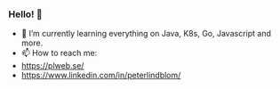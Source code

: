 ### Hello! 👋


- 🌱 I’m currently learning everything on Java, K8s, Go, Javascript and more.
- 📫 How to reach me: 
- https://plweb.se/
- https://www.linkedin.com/in/peterlindblom/ 

<!--
**plwebse/plwebse** is a ✨ _special_ ✨ repository because its `README.md` (this file) appears on your GitHub profile.

Here are some ideas to get you started:

- 🔭 I’m currently working on ...
- 🌱 I’m currently learning ...
- 👯 I’m looking to collaborate on ...
- 🤔 I’m looking for help with ...
- 💬 Ask me about ...
- 📫 How to reach me: ...
- 😄 Pronouns: ...
- ⚡ Fun fact: ...
-->
